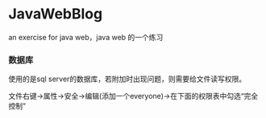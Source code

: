 # JavaWebBlog
an exercise for java web，java web 的一个练习

### 数据库

使用的是sql server的数据库，若附加时出现问题，则需要给文件读写权限。

文件右键->属性->安全->编辑(添加一个everyone)->在下面的权限表中勾选“完全控制”